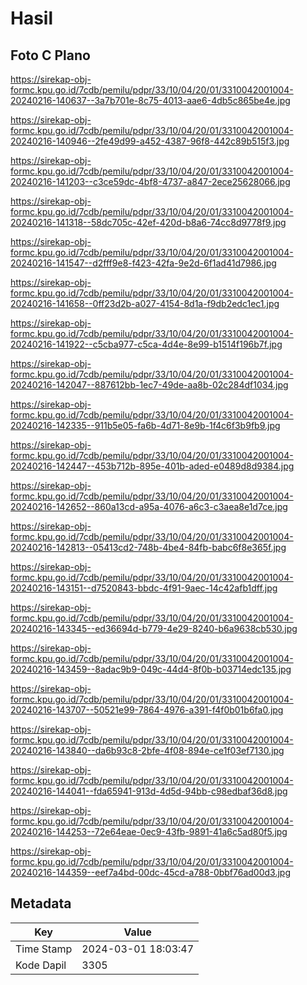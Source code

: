 # Hasil

## Foto C Plano

https://sirekap-obj-formc.kpu.go.id/7cdb/pemilu/pdpr/33/10/04/20/01/3310042001004-20240216-140637--3a7b701e-8c75-4013-aae6-4db5c865be4e.jpg

https://sirekap-obj-formc.kpu.go.id/7cdb/pemilu/pdpr/33/10/04/20/01/3310042001004-20240216-140946--2fe49d99-a452-4387-96f8-442c89b515f3.jpg

https://sirekap-obj-formc.kpu.go.id/7cdb/pemilu/pdpr/33/10/04/20/01/3310042001004-20240216-141203--c3ce59dc-4bf8-4737-a847-2ece25628066.jpg

https://sirekap-obj-formc.kpu.go.id/7cdb/pemilu/pdpr/33/10/04/20/01/3310042001004-20240216-141318--58dc705c-42ef-420d-b8a6-74cc8d9778f9.jpg

https://sirekap-obj-formc.kpu.go.id/7cdb/pemilu/pdpr/33/10/04/20/01/3310042001004-20240216-141547--d2fff9e8-f423-42fa-9e2d-6f1ad41d7986.jpg

https://sirekap-obj-formc.kpu.go.id/7cdb/pemilu/pdpr/33/10/04/20/01/3310042001004-20240216-141658--0ff23d2b-a027-4154-8d1a-f9db2edc1ec1.jpg

https://sirekap-obj-formc.kpu.go.id/7cdb/pemilu/pdpr/33/10/04/20/01/3310042001004-20240216-141922--c5cba977-c5ca-4d4e-8e99-b1514f196b7f.jpg

https://sirekap-obj-formc.kpu.go.id/7cdb/pemilu/pdpr/33/10/04/20/01/3310042001004-20240216-142047--887612bb-1ec7-49de-aa8b-02c284df1034.jpg

https://sirekap-obj-formc.kpu.go.id/7cdb/pemilu/pdpr/33/10/04/20/01/3310042001004-20240216-142335--911b5e05-fa6b-4d71-8e9b-1f4c6f3b9fb9.jpg

https://sirekap-obj-formc.kpu.go.id/7cdb/pemilu/pdpr/33/10/04/20/01/3310042001004-20240216-142447--453b712b-895e-401b-aded-e0489d8d9384.jpg

https://sirekap-obj-formc.kpu.go.id/7cdb/pemilu/pdpr/33/10/04/20/01/3310042001004-20240216-142652--860a13cd-a95a-4076-a6c3-c3aea8e1d7ce.jpg

https://sirekap-obj-formc.kpu.go.id/7cdb/pemilu/pdpr/33/10/04/20/01/3310042001004-20240216-142813--05413cd2-748b-4be4-84fb-babc6f8e365f.jpg

https://sirekap-obj-formc.kpu.go.id/7cdb/pemilu/pdpr/33/10/04/20/01/3310042001004-20240216-143151--d7520843-bbdc-4f91-9aec-14c42afb1dff.jpg

https://sirekap-obj-formc.kpu.go.id/7cdb/pemilu/pdpr/33/10/04/20/01/3310042001004-20240216-143345--ed36694d-b779-4e29-8240-b6a9638cb530.jpg

https://sirekap-obj-formc.kpu.go.id/7cdb/pemilu/pdpr/33/10/04/20/01/3310042001004-20240216-143459--8adac9b9-049c-44d4-8f0b-b03714edc135.jpg

https://sirekap-obj-formc.kpu.go.id/7cdb/pemilu/pdpr/33/10/04/20/01/3310042001004-20240216-143707--50521e99-7864-4976-a391-f4f0b01b6fa0.jpg

https://sirekap-obj-formc.kpu.go.id/7cdb/pemilu/pdpr/33/10/04/20/01/3310042001004-20240216-143840--da6b93c8-2bfe-4f08-894e-ce1f03ef7130.jpg

https://sirekap-obj-formc.kpu.go.id/7cdb/pemilu/pdpr/33/10/04/20/01/3310042001004-20240216-144041--fda65941-913d-4d5d-94bb-c98edbaf36d8.jpg

https://sirekap-obj-formc.kpu.go.id/7cdb/pemilu/pdpr/33/10/04/20/01/3310042001004-20240216-144253--72e64eae-0ec9-43fb-9891-41a6c5ad80f5.jpg

https://sirekap-obj-formc.kpu.go.id/7cdb/pemilu/pdpr/33/10/04/20/01/3310042001004-20240216-144359--eef7a4bd-00dc-45cd-a788-0bbf76ad00d3.jpg


## Metadata

| Key        | Value               |
| ---------- | ------------------- |
| Time Stamp | 2024-03-01 18:03:47 |
| Kode Dapil | 3305                |




